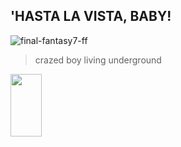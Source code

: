 ## **'HASTA LA VISTA, BABY!**

![final-fantasy7-ff](https://github.com/kartticus/kartticus/assets/100049393/d4a26a91-ab8d-4e19-9fce-9b73260ace97)

>crazed boy living underground 

<img src="https://cdn.discordapp.com/attachments/780128819662028860/" width="50" height="100">